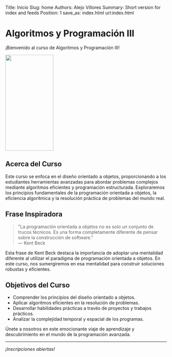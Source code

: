 Title: Inicio
Slug: home
Authors: Alejo Villores
Summary: Short version for index and feeds
Position: 1
save_as: index.html
url:index.html

# Algoritmos y Programación III

¡Bienvenido al curso de Algoritmos y Programación III!

<img src="{static}/images/logo_simple.png" width="150" height="300">

## Acerca del Curso

Este curso se enfoca en el diseño orientado a objetos, proporcionando a los estudiantes herramientas avanzadas para abordar problemas complejos mediante algoritmos eficientes y programación estructurada. Exploraremos los principios fundamentales de la programación orientada a objetos, la eficiencia algorítmica y la resolución práctica de problemas del mundo real.

## Frase Inspiradora

> "La programación orientada a objetos no es solo un conjunto de trucos técnicos. Es una forma completamente diferente de pensar sobre la construcción de software."  
> — Kent Beck

Esta frase de Kent Beck destaca la importancia de adoptar una mentalidad diferente al utilizar el paradigma de programación orientada a objetos. En este curso, nos sumergiremos en esa mentalidad para construir soluciones robustas y eficientes.

## Objetivos del Curso

- Comprender los principios del diseño orientado a objetos.
- Aplicar algoritmos eficientes en la resolución de problemas.
- Desarrollar habilidades prácticas a través de proyectos y trabajos prácticos.
- Analizar la complejidad temporal y espacial de los programas.

Únete a nosotros en este emocionante viaje de aprendizaje y descubrimiento en el mundo de la programación avanzada.

---

_¡Inscripciones abiertas!_

